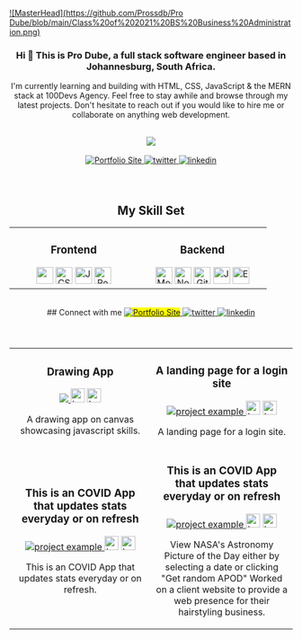 [![MasterHead](https://github.com/Prossdb/Pro Dube/blob/main/Class%20of%202021%20BS%20Business%20Administration.png)](http://prodube.netlify.app)
<!-- <h1 align="center">👋 This is Pro Dube - full stack software engineer</h1> -->
<h3 align="center">Hi 👋 This is Pro Dube, a full stack software engineer based in Johannesburg, South Africa.</h3>
<p align="center">I'm currently learning and building with HTML, CSS, JavaScript & the MERN stack at 100Devs Agency. Feel free to stay awhile and browse through my latest projects. Don't hesitate to reach out if you would like to hire me or collaborate on anything web development.</p>
<br>
<!-- Custom streak -->
<div align="center">
  <img src="http://github-readme-streak-stats.herokuapp.com?user=prossdb-bilal&date_format=M%20j%5B%2C%20Y%5D&background=415230&fire=B85236&ring=B85236&currStreakLabel=D4C2B2&dates=D4C2B2&sideNums=D4C2B2&sideLabels=D4C2B2&stroke=D4C2B2&currStreakNum=D4C2B2">
</div>
<br>
<!-- Buttons Top -->
<div align="center"> 
<a href="https://prodube.netlify.app/">
<img src="https://img.shields.io/badge/-Portfolio-aa593e?style=for-the-badge&?logoWidth=50" alt="Portfolio Site" style="margin-bottom: 5px;" />
</a>
<a href="https://twitter.com/syntaxshuga">
<img src="https://img.shields.io/badge/-Twitter-aa593e?style=for-the-badge&?logoWidth=50" alt="twitter" style="margin-bottom: 5px;" />
</a>
<a href="https://www.linkedin.com/in/pro-dube">
<img src="https://img.shields.io/badge/-Linkedin-aa593e?style=for-the-badge&?logoWidth=50" alt="linkedin" style="margin-bottom: 5px;" />
</a>  
</div>
<br>
<br>
  
<div align="center">
  
<h2>My Skill Set</h2>
<table><tr><td valign="top" width="40%">
  <h3 align="center">Frontend</h3>
<div align="center">  
<img src="https://img.shields.io/badge/html5-%23E34F26.svg?style=for-the-badge&logo=html5&logoColor=white" height="30" />  
<img src="https://img.shields.io/badge/css3-%231572B6.svg?style=for-the-badge&logo=css3&logoColor=white" alt="CSS3" height="30" />  
<img src="https://img.shields.io/badge/javascript-%23323330.svg?style=for-the-badge&logo=javascript&logoColor=%23F7DF1E)" alt="JavaScript" height="30" />  
<img src="https://img.shields.io/badge/react-%2320232a.svg?style=for-the-badge&logo=react&logoColor=%2361DAFB)" alt="React" height="30" />   
</div>
</td><td valign="top" width="40%">
  <h3 align="center">Backend</h3>
<div align="center">  
<img src="https://img.shields.io/badge/MongoDB-%234ea94b.svg?style=for-the-badge&logo=mongodb&logoColor=white)" alt="MongoDB" height="30" />  
<img src="https://img.shields.io/badge/node.js-6DA55F?style=for-the-badge&logo=node.js&logoColor=white)" alt="Node.js" height="30" />  
<img src="https://img.shields.io/badge/git-%23F05033.svg?style=for-the-badge&logo=git&logoColor=white)" alt="Git" height="30" />  
<img src="https://img.shields.io/badge/javascript-%23323330.svg?style=for-the-badge&logo=javascript&logoColor=%23F7DF1E)" alt="JavaScript" height="30" />  
<img src="https://img.shields.io/badge/express.js-%23404d59.svg?style=for-the-badge&logo=express&logoColor=%2361DAFB)" alt="Express.js" height="30" />
  
</div>
</td></tr></table>
</div>
<!-- <p><img align="left" src="https://github-readme-stats.vercel.app/api/top-langs?username=rajea-bilal&show_icons=true&locale=en&layout=compact" alt="rajea-bilal" /></p> -->
<!-- 
<p>&nbsp;<img align="center" src="https://github-readme-stats.vercel.app/api?username=rajea-bilal&show_icons=true&locale=en" alt="rajea-bilal" /></p> -->
<br>
<div align="center">
## Connect with me
<a href="https://prodube.netlify.app/">
<img src="https://img.shields.io/badge/-Portfolio-aa593e?style=for-the-badge&?logoWidth=50" alt="Portfolio Site" style="background:yellow;" />
</a>
<a href="https://twitter.com/syytaxshuga">
<img src="https://img.shields.io/badge/-Twitter-aa593e?style=for-the-badge&?logoWidth=50" alt="twitter" style="margin-bottom: 5px;" />
</a>
<a href="https://www.linkedin.com/in/pro-dube">
<img src="https://img.shields.io/badge/-Linkedin-aa593e?style=for-the-badge&?logoWidth=50" alt="linkedin" style="margin-bottom: 5px;" />
</a>  
</div>
<br>
<br>
<!-- PROJECTS -->
<div align="center">
  <table>
      <tr>
        <td width="50%">
          <h3 align="center">Drawing App</h3>
          <p align="center">
            <a href="https://github.com/Prossdb/drawing-app.git" target="_blank" rel="noreferrer"> <img src="https://media.giphy.com/media/HLVmhR3gZ6JULplckb/giphy.gif"/> </a>
            <span> <a href="https://media.giphy.com/media/HLVmhR3gZ6JULplckb/giphy.gif" target="_blank" rel="noreferrer""><img src="https://img.shields.io/badge/-Repo-aa593e?style=for-the-badge&?logoWidth=40" alt="button to repository" height ="25px"></a> <a href="https://github.com/Prossdb/drawing-app.git" target="_blank" rel="noreferrer"><img src="https://img.shields.io/badge/-Live_site-aa593e?style=for-the-badge&?logoWidth=40" alt="button to live site" height="25px"></a> </span>
            <p align="center">
              A drawing app on canvas showcasing javascript skills.
            </p>
          </p>
        </td>
        <td width="50%">
          <h3 align="center">A landing page for a login site</h3>
          <p align="center">
            <a href="https://github.com/Prossdb/Landing-page-.git" target="_blank" rel="noreferrer"> <img src="https://media.giphy.com/media/bxgE8QomtfvIE9Gv1V/giphy.gif" alt="project example"/> </a>
            <span> <a href="https://media.giphy.com/media/bxgE8QomtfvIE9Gv1V/giphy.gif" target="_blank" rel="noreferrer""><img src="https://img.shields.io/badge/-Repo-aa593e?style=for-the-badge&?logoWidth=40" alt="button to repository" height ="25px"></a> <a href="https://github.com/Prossdb/Landing-page-.git" target="_blank" rel="noreferrer"><img src="https://img.shields.io/badge/-Live_site-aa593e?style=for-the-badge&?logoWidth=40" alt="button to live site" height="25px"></a> </span>
            <p align="center">
           A landing page for a login site.
            </p>
          </p>
        </td>
      </tr>
      <tr>
        <td width="50%">
          <h3 align="center">This is an COVID App that updates stats everyday or on refresh</h3>
          <p align="center">
            <a href="https://github.com/Prossdb/Covid-App.git" target="_blank" rel="noreferrer"> <img src="https://media.giphy.com/media/6WOToaaGTjSRQGTR7C/giphy.gif" alt="project example"/> </a>
            <span> <a href="https://media.giphy.com/media/6WOToaaGTjSRQGTR7C/giphy.gif" target="_blank" rel="noreferrer""><img src="https://img.shields.io/badge/-Repo-aa593e?style=for-the-badge&?logoWidth=40" alt="button to repository" height ="25px"></a> <a href="https://github.com/Prossdb/Covid-App.git" target="_blank" rel="noreferrer"><img src="https://img.shields.io/badge/-Live_site-aa593e?style=for-the-badge&?logoWidth=40" alt="button to live site" height="25px"></a></span>
            <p align="center">
              This is an COVID App that updates stats everyday or on refresh.
            </p>
          </p>
        </td>
        <td width="50%">
          <h3 align="center">This is an COVID App that updates stats everyday or on refresh</h3>
          <p align="center">
            <a href="https://github.com/rajea-bilal/george-barbers" target="_blank" rel="noreferrer"> <img src="https://media.giphy.com/media/LpV9LfuspToXQnVhfh/giphy.gif?raw=true" alt="project example"/> </a>
            <span> <a href="https://github.com/rajea-bilal/george-barbers" target="_blank" rel="noreferrer""><img src="https://img.shields.io/badge/-Repo-aa593e?style=for-the-badge&?logoWidth=40" alt="button to repository" height ="25px"></a> <a href="https://george-barbers.netlify.app/" target="_blank" rel="noreferrer"><img src="https://img.shields.io/badge/-Live_site-aa593e?style=for-the-badge&?logoWidth=40" alt="button to live site" height="25px"></a> </span>
            <p align="center">
              View NASA's Astronomy Picture of the Day either by selecting a date or clicking "Get random APOD"
              Worked on a client website to provide a web presence for their hairstyling business. 
            </p>
          </p>
        </td>
